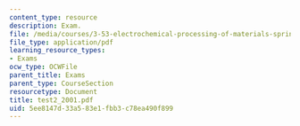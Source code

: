 ```yaml
---
content_type: resource
description: Exam.
file: /media/courses/3-53-electrochemical-processing-of-materials-spring-2001/5ee8147d33a583e1fbb3c78ea490f899_test2_2001.pdf
file_type: application/pdf
learning_resource_types:
- Exams
ocw_type: OCWFile
parent_title: Exams
parent_type: CourseSection
resourcetype: Document
title: test2_2001.pdf
uid: 5ee8147d-33a5-83e1-fbb3-c78ea490f899
---
```

